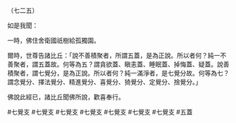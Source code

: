 （七二五）

如是我聞：

一時，佛住舍衛國祇樹給孤獨園。

爾時，世尊告諸比丘：「說不善積聚者，所謂五蓋，是為正說。所以者何？純一不善聚者，謂五蓋故。何等為五？謂貪欲蓋、瞋恚蓋、睡眠蓋、掉悔蓋、疑蓋。說善積聚者，謂七覺分，是為正說。所以者何？純一滿淨者，是七覺分故。何等為七？謂念覺分、擇法覺分、精進覺分、喜覺分、猗覺分、定覺分、捨覺分。」

佛說此經已，諸比丘聞佛所說，歡喜奉行。



#七覺支
#七覺支
#七覺支
#七覺支
#七覺支
#七覺支
#七覺支
#五蓋
